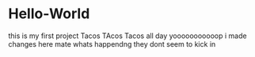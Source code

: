 # Hello-World
this is my first project
Tacos TAcos Tacos all day yooooooooooop
i made changes here mate whats happendng
they dont seem to kick in 
